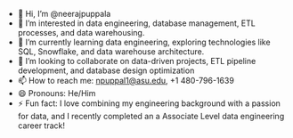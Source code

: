- 👋 Hi, I’m @neerajpuppala
- 👀 I’m interested in data engineering, database management, ETL processes, and data warehousing.
- 🌱 I’m currently learning data engineering, exploring technologies like SQL, Snowflake, and data warehouse architecture.
- 💞️ I’m looking to collaborate on data-driven projects, ETL pipeline development, and database design optimization
- 📫 How to reach me: npuppal1@asu.edu, +1 480-796-1639
- 😄 Pronouns: He/Him
- ⚡ Fun fact: I love combining my engineering background with a passion for data, and I recently completed an a Associate Level data engineering career track!

<!---
neerajpuppala/neerajpuppala is a ✨ special ✨ repository because its `README.md` (this file) appears on your GitHub profile.
You can click the Preview link to take a look at your changes.
--->
